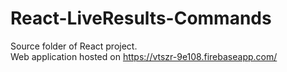 # React-LiveResults-Commands
Source folder of React project.  
Web application hosted on https://vtszr-9e108.firebaseapp.com/
